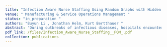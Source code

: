 ```yaml
---
title: "Infection Aware Nurse Staffing Using Random Graphs with Hidden Health Status"
venue: " Manufacturing & Service Operations Management "
status: "in_preparation "
authors: "Buyun Li , Jonathan Helm, Kurt Bertthauer "
abstract: "During outbreaks of infectious diseases, hospitals encounter significant challenges in making well-informed nurse staffing decisions. The dilemma during these outbreaks involves a simultaneous increase in inpatient admissions during disease outbreaks and a notably elevated rate of nurse absenteeism caused by infections. The unobservable nature of nurse infection time, incubation period, and number of nurses infected but yet to show symptoms adds complexity to understanding when and how nurses are infected. Lack of this critical information restricts hospital managers from implementing effective and informed operational strategies and staffing plans, limiting their ability to proactively address the staffing crisis during an outbreak. We develop a dynamic random graph model with hidden nurse health status to examine the interplay between staffing policies and infection transmission dynamics. Our model extends existing random graph frameworks by incorporating nurse health status (healthy, incubation, symptomatic) as a latent variable that is endogenously linked to the evolution of disease transmission networks. Within this framework, we design an estimation procedure that maps nurse characteristics to disease transmission rates across patient-to-nurse, nurse-to-nurse, and community-to-nurse interactions. This approach enables dynamic tracking of infection sources, locations, and timing. Using data from the IU-Health hospital system during the COVID-19 pandemic, we perform counterfactual analyses to assess the effectiveness of mitigation and staffing policies aimed at protecting nurses from infections. We find that hospitals can reduce nurse absenteeism due to infection by up to 25% through improved staffing levels and workload management. Furthermore, when establishing dedicated units for the care of infectious patients, simply isolating infected patients is insufficient; it is crucial to assign a fixed group of nurses exclusively to these patients to minimize cross-infection."
pdf_link: /files/Infection_Aware_Nurse_Staffing__POM_.pdf
collection: publications
---
```

